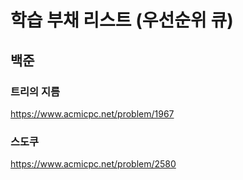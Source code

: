 # 학습 부채 리스트 (우선순위 큐)

## 백준

### 트리의 지름
https://www.acmicpc.net/problem/1967

### 스도쿠
https://www.acmicpc.net/problem/2580
